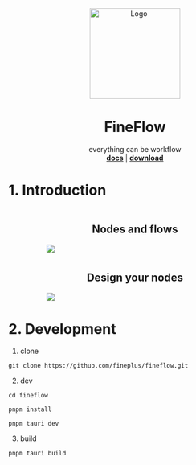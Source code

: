 <!-- PROJECT LOGO -->

<div align="center">
  <a href="https://github.com/fineplus/fineflow">
    <img src="https://fineplus.github.io/fineflow-home/logo.png" alt="Logo" width="180" height="180">
  </a>
<h1 align="center" >FineFlow</h1>
<div align="center" >everything can be workflow</div>
<a href="https://fineplus.github.io/fineflow-home/"><strong>docs</strong></a>
<a>|</a>
<a href="https://github.com/fineplus/fineflow/releases/tag/fineflow"><strong>download</strong></a>
</div>

# 1. Introduction


<div style="display: flex;flex-direction: column;gap:0.5rem;align-items: center">
    <div style="flex:1 1;width: 70%">
        <h2 align="center" >Nodes and flows</h2>
        <img src="https://fineplus.github.io/fineflow-home/demo2.png">
    </div>
    <div style="flex:1 1;width: 70%">
        <h2 align="center" >Design your nodes</h2>
        <img src="https://fineplus.github.io/fineflow-home/node-design/node-design/node_edit_des.png">
    </div>
</div>



# 2. Development

1. clone
```shell
git clone https://github.com/fineplus/fineflow.git
```

2. dev
```shell
cd fineflow

pnpm install

pnpm tauri dev
```

3. build
```shell
pnpm tauri build
```
